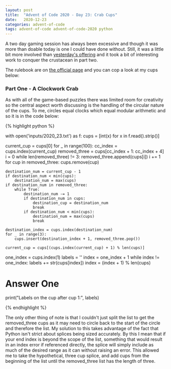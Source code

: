 ```yaml
---
layout: post
title:  "Advent of Code 2020 - Day 23: Crab Cups"
date:   2020-12-23 
categories: advent-of-code
tags: advent-of-code advent-of-code-2020 python
---
```


A two day gaming session has always been excessive and though it was more than
doable today is one I could have done without. Still, it was a little bit more
involved than
[yesterday's offering](https://findlayian.com/2020-12-22-aoc-2020-day22.html)
and it took a bit of interesting work to conquer the crustacean in part two.

The rulebook are on
[the official page](https://adventofcode.com/2020/day/23) and you can cop a
look at my cups below:

### Part One - A Clockwork Crab

As with all of the game-based puzzles there was limited room for creativity so
the central aspect worth discussing is the handling of the circular nature of
the cups. To me, circles equal clocks which equal modular arithmetic and so it
is in the code below:

{% highlight python %}

with open('inputs/2020_23.txt') as f:
    cups = [int(x) for x in f.read().strip()]

current_cup = cups[0]
for _ in range(100):
    cc_index = cups.index(current_cup)
    removed_three = cups[cc_index + 1: cc_index + 4]
    i = 0
    while len(removed_three) != 3:
        removed_three.append(cups[i])
        i += 1
    for cup in removed_three:
        cups.remove(cup)

    destination_num = current_cup - 1
    if destination_num < min(cups):
        destination_num = max(cups)
    if destination_num in removed_three:
        while True:
            destination_num -= 1
            if destination_num in cups:
                destination_cup = destination_num
                break
            if destination_num < min(cups):
                destination_num = max(cups)
                break

    destination_index = cups.index(destination_num)
    for _ in range(3):
        cups.insert(destination_index + 1, removed_three.pop())

    current_cup = cups[(cups.index(current_cup) + 1) % len(cups)]

one_index = cups.index(1)
labels = ''
index = one_index + 1
while index != one_index:
    labels += str(cups[index])
    index = (index + 1) % len(cups)

# Answer One
print("Labels on the cup after cup 1:", labels)

{% endhighlight %}

The only other thing of note is that I couldn't just split the list to get the
removed_three cups as it may need to circle back to the start of the circle and
therefore the list. My solution to this takes advantage of the fact that Python
isn't strict about splices being sized accurately. By this I mean that if your
end index is beyond the scope of the list, something that would result in an
index error if referenced directly, the splice will simply include as much of
the desired range as it can without raising an error. This allowed me to take
the hypothetical, three cup splice, and add cups from the beginning of the list
until the removed_three list has the length of three.
